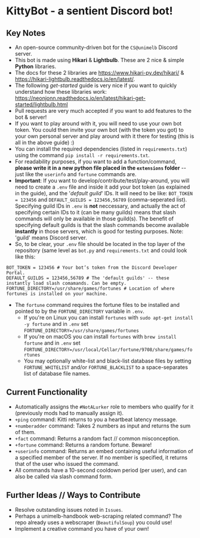 # KittyBot - a sentient Discord bot!
## Key Notes
- An open-source community-driven bot for the `CS@unimelb` Discord server.
- This bot is made using **Hikari** & **Lightbulb**. These are 2 nice & simple **Python** libraries.
- The docs for these 2 libraries are https://www.hikari-py.dev/hikari/ & https://hikari-lightbulb.readthedocs.io/en/latest/.
- The following *get-started* guide is very nice if you want to quickly understand how these libraries work: https://neonjonn.readthedocs.io/en/latest/hikari-get-started/lightbulb.html
- Pull requests are very much accepted if you want to add features to the bot & server!
- If you want to play around with it, you will need to use your own bot token. You could then invite your own bot (with the token you got) to your own personal server and play around with it there for testing (this is all in the above guide) :)
- You can install the required dependencies (listed in `requirements.txt`) using the command `pip install -r requirements.txt`.
- For readability purposes, if you want to add a function/command, **please write it in a new python file placed in the `extensions` folder** -- just like the `userinfo` and `fortune` commands are.
- **Important**: If you want to develop/contribute/test/play-around, you will need to create a `.env` file and inside it add your bot token (as explained in the guide), and the '_default guild_' IDs. It will need to be like: `BOT_TOKEN = 123456` and `DEFAULT_GUILDS = 123456,56789` (comma-seperated list). Specifying guild IDs in `.env` is **not** neccessary, and actually the act of specifying certain IDs to it (can be many guilds) means that slash commands will only be available in those guild(s). The benefit of specifying default guilds is that the slash commands become available **instantly** in those servers, which is good for testing purposes. Note: 'guild' means Discord server. 
 - So, to be clear, your `.env` file should be located in the top layer of the repository (same level as `bot.py` and `requirements.txt` and could look like this:
```
BOT_TOKEN = 123456 # Your bot’s token from the Discord Developer Portal.
DEFAULT_GUILDS = 123456,56789 # The 'default guilds' -- these instantly load slash comamands. Can be empty.
FORTUNE_DIRECTORY=/usr/share/games/fortunes # Location of where fortunes is installed on your machine.
```
- The `fortune` command requires the fortune files to be installed and pointed to by the `FORTUNE_DIRECTORY` variable in `.env`. 
  - If you're on Linux you can install `fortunes` with `sudo apt-get install -y fortune` and in `.env` set `FORTUNE_DIRECTORY=/usr/share/games/fortunes`
  - If you're on macOS you can install `fortunes` with `brew install fortune` and in `.env` set `FORTUNE_DIRECTORY=/usr/local/Cellar/fortune/9708/share/games/fortunes`
  - You may optionally white-list and black-list database files by setting `FORTUNE_WHITELIST` and/or `FORTUNE_BLACKLIST` to a space-separates list of database file names.

## Current Functionality
- Automatically assigns the `#NotALurker` role to members who qualify for it (previously mods had to manually assign it).
- `+ping` command: Kitti returns to you a heartbeat latency message.
- `+numberadder` command: Takes 2 numbers as input and returns the sum of them.
- `+fact` command: Returns a random fact // common misconception.
- `+fortune` command: Returns a random fortune. Beware!
- `+userinfo` command: Returns an embed containing useful information of a specified member of the server. If no member is specified, it returns that of the user who issued the command.
- All commands have a 10-second cooldown period (per user), and can also be called via slash command form.

## Further Ideas // Ways to Contribute
- Resolve outstanding issues noted in `Issues`.
- Perhaps a unimelb-handbook web-scraping related command? The repo already uses a webscraper (`BeautifulSoup`) you could use!
- Implement a creative command you have of your own!
